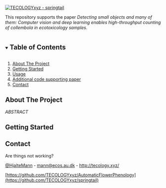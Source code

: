 [![TECOLOGYxyz - springtail](https://img.shields.io/static/v1?label=TECOLOGYxyz&message=springtail&color=blue&logo=github)](https://github.com/TECOLOGYxyz/springtail "Go to GitHub repo")


This repository supports the paper *Detecting small objects and many of them: Computer vision and deep learning enables high-throughput counting of collembola in ecotoxicology samples*.




<!-- TABLE OF CONTENTS -->
<details open="open">
  <summary><h2 style="display: inline-block">Table of Contents</h2></summary>
  <ol>
    <li>
      <a href="#about-the-project">About The Project</a>
    </li>
    <li>
      <a href="#getting-started">Getting Started</a>
    </li>
    <li><a href="#usage">Usage</a></li>
    <li><a href="#usage">Additional code supporting paper</a></li>
    <li><a href="#contact">Contact</a></li>
  </ol>
</details>


<!-- ABOUT THE PROJECT -->
## About The Project


*ABSTRACT*



<!-- GETTING STARTED -->
## Getting Started



<!-- CONTACT -->
## Contact

Are things not working?

[@HjalteMann](https://twitter.com/@HjalteMann) - mann@ecos.au.dk - http://tecology.xyz/

[https://github.com/TECOLOGYxyz/AutomaticFlowerPhenology](https://github.com/TECOLOGYxyz/springtail)




<!-- MARKDOWN LINKS & IMAGES -->
<!-- https://www.markdownguide.org/basic-syntax/#reference-style-links -->
[contributors-shield]: https://img.shields.io/github/contributors/TECOLOGYxyz/repo.svg?style=for-the-badge
[contributors-url]: https://github.com/TECOLOGYxyz/springtail/graphs/contributors
[forks-shield]: https://img.shields.io/github/forks/TECOLOGYxyz/repo.svg?style=for-the-badge
[forks-url]: https://github.com/TECOLOGYxyz/springtail/network/members
[stars-shield]: https://img.shields.io/github/stars/TECOLOGYxyz/repo.svg?style=for-the-badge
[stars-url]: https://github.com/TECOLOGYxyz/springtail/stargazers
[issues-shield]: https://img.shields.io/github/issues/TECOLOGYxyz/repo.svg?style=for-the-badge
[issues-url]: https://github.com/TECOLOGYxyz/springtail/issues
[license-shield]: https://img.shields.io/github/license/TECOLOGYxyz/repo.svg?style=for-the-badge
[license-url]: https://github.com/TECOLOGYxyz/springtail/blob/master/LICENSE.txt
[linkedin-shield]: https://img.shields.io/badge/-LinkedIn-black.svg?style=for-the-badge&logo=linkedin&colorB=555
[linkedin-url]: https://linkedin.com/in/TECOLOGYxyz